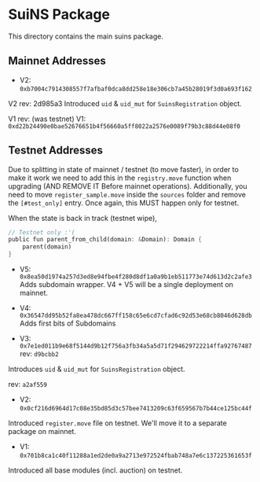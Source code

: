 # SuiNS Package

This directory contains the main suins package.



## Mainnet Addresses



- V2: `0xb7004c7914308557f7afbaf0dca8dd258e18e306cb7a45b28019f3d0a693f162`

V2 rev: 2d985a3
Introduced `uid` & `uid_mut` for `SuinsRegistration` object.


V1 rev: (was testnet)
V1: `0xd22b24490e0bae52676651b4f56660a5ff8022a2576e0089f79b3c88d44e08f0`

## Testnet Addresses

Due to splitting in state of mainnet / testnet (to move faster), in order to make it work
we need to add this in the `registry.move` function when upgrading (AND REMOVE IT Before mainnet operations).
Additionally, you need to move `register_sample.move` inside the `sources` folder and remove the `[#test_only]` entry.
Once again, this MUST happen only for testnet.

When the state is back in track (testnet wipe), 

```rust
// Testnet only :'(
public fun parent_from_child(domain: &Domain): Domain {
    parent(domain)
}
```

- V5: `0x8ea50d1974a257d3ed8e94fbe4f280d8df1a0a9b1eb511773e74d613d2c2afe3`
Adds subdomain wrapper. V4 + V5 will be a single deployment on mainnet.

- V4: `0x36547dd95b52fa8ea478dc667ff158c65e6cd7cfad6c92d53e68cb8046d628db`
Adds first bits of Subdomains

- V3: `0x7e1ed011b9e68f5144d9b12f756a3fb34a5a5d71f294629722214ffa92767487`
rev: `d9bcbb2`

Introduces `uid` & `uid_mut` for `SuinsRegistration` object.

rev: `a2af559`
- V2: `0x0cf216d6964d17c08e35bd85d3c57bee7413209c63f659567b7b44ce125bc44f`

Introduced `register.move` file on testnet. We'll move it to a separate package on mainnet.


- V1: `0x701b8ca1c40f11288a1ed2de0a9a2713e972524fbab748a7e6c137225361653f`

Introduced all base modules (incl. auction) on testnet.

